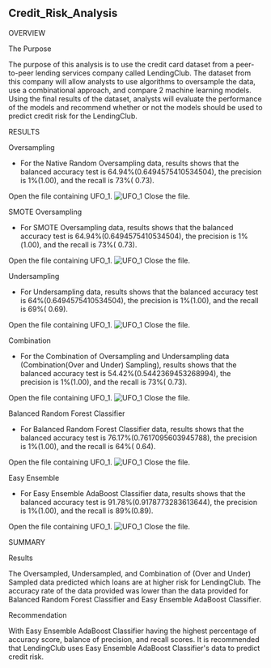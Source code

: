 ## Credit_Risk_Analysis

OVERVIEW

The Purpose

The purpose of this analysis is to use the credit card dataset from a peer-to-peer lending services company called LendingClub. The dataset from this company will allow analysts to use algorithms to oversample the data, use a combinational approach, and compare 2 machine learning models. Using the final results of the dataset, analysts will evaluate the performance of the models and recommend whether or not the models should be used to predict credit risk for the LendingClub. 

RESULTS

Oversampling

* For the Native Random Oversampling data, results shows that the balanced accuracy test is 64.94%(0.6494575410534504), the precision is 1%(1.00), and the recall is 73%( 0.73).

Open the file containing UFO_1.
![UFO_1](/UFOs/static/images/UFO_1.png)
Close the file.
		
SMOTE Oversampling

*  For SMOTE Oversampling data, results shows that the balanced accuracy test is 64.94%(0.6494575410534504), the precision is 1%(1.00), and the recall is 73%( 0.73).

Open the file containing UFO_1.
![UFO_1](/UFOs/static/images/UFO_1.png)
Close the file.

Undersampling

*  For Undersampling data, results shows that the balanced accuracy test is 64%(0.6494575410534504), the precision is 1%(1.00), and the recall is 69%( 0.69).

Open the file containing UFO_1.
![UFO_1](/UFOs/static/images/UFO_1.png)
Close the file.

Combination

*  For the Combination of Oversampling  and Undersampling data (Combination(Over and Under) Sampling), results shows that
the balanced accuracy test is 54.42%(0.5442369453268994), the precision is 1%(1.00), and the recall is 73%( 0.73).

Open the file containing UFO_1.
![UFO_1](/UFOs/static/images/UFO_1.png)
Close the file.

Balanced Random Forest Classifier

* For Balanced Random Forest Classifier data, results shows that the balanced accuracy test is 76.17%(0.7617095603945788), the precision is 1%(1.00), and the recall is 64%( 0.64).

Open the file containing UFO_1.
![UFO_1](/UFOs/static/images/UFO_1.png)
Close the file.

Easy Ensemble

* For Easy Ensemble AdaBoost Classifier data, results shows that the balanced accuracy test is 91.78%(0.9178773283613644), the precision is 1%(1.00), and the recall is 89%(0.89).

Open the file containing UFO_1.
![UFO_1](/UFOs/static/images/UFO_1.png)
Close the file.

SUMMARY

Results

The Oversampled, Undersampled, and Combination of (Over and Under) Sampled data predicted which loans are at higher risk for LendingClub. The accuracy rate of the data provided was lower than the data provided for Balanced Random Forest Classifier and Easy Ensemble AdaBoost Classifier. 

Recommendation

With Easy Ensemble AdaBoost Classifier having the highest percentage of accuracy score, balance of precision, and recall scores. It is recommended that LendingClub uses Easy Ensemble AdaBoost Classifier's data to predict credit risk. 
